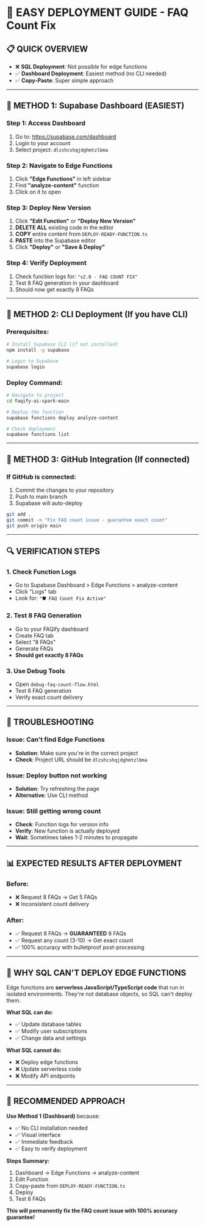 # 🚀 EASY DEPLOYMENT GUIDE - FAQ Count Fix

## 📋 **QUICK OVERVIEW**
- ❌ **SQL Deployment**: Not possible for edge functions
- ✅ **Dashboard Deployment**: Easiest method (no CLI needed)
- ✅ **Copy-Paste**: Super simple approach

---

## 🎯 **METHOD 1: Supabase Dashboard (EASIEST)**

### **Step 1: Access Dashboard**
1. Go to: https://supabase.com/dashboard
2. Login to your account
3. Select project: `dlzshcshqjdghmtzlbma`

### **Step 2: Navigate to Edge Functions**
1. Click **"Edge Functions"** in left sidebar
2. Find **"analyze-content"** function
3. Click on it to open

### **Step 3: Deploy New Version**
1. Click **"Edit Function"** or **"Deploy New Version"**
2. **DELETE ALL** existing code in the editor
3. **COPY** entire content from `DEPLOY-READY-FUNCTION.ts`
4. **PASTE** into the Supabase editor
5. Click **"Deploy"** or **"Save & Deploy"**

### **Step 4: Verify Deployment**
1. Check function logs for: `"v2.0 - FAQ COUNT FIX"`
2. Test 8 FAQ generation in your dashboard
3. Should now get exactly 8 FAQs

---

## 🎯 **METHOD 2: CLI Deployment (If you have CLI)**

### **Prerequisites:**
```bash
# Install Supabase CLI (if not installed)
npm install -g supabase

# Login to Supabase
supabase login
```

### **Deploy Command:**
```bash
# Navigate to project
cd faqify-ai-spark-main

# Deploy the function
supabase functions deploy analyze-content

# Check deployment
supabase functions list
```

---

## 🎯 **METHOD 3: GitHub Integration (If connected)**

### **If GitHub is connected:**
1. Commit the changes to your repository
2. Push to main branch
3. Supabase will auto-deploy

```bash
git add .
git commit -m "Fix FAQ count issue - guarantee exact count"
git push origin main
```

---

## 🔍 **VERIFICATION STEPS**

### **1. Check Function Logs**
- Go to Supabase Dashboard > Edge Functions > analyze-content
- Click "Logs" tab
- Look for: `"🛡️ FAQ Count Fix Active"`

### **2. Test 8 FAQ Generation**
- Go to your FAQify dashboard
- Create FAQ tab
- Select "8 FAQs"
- Generate FAQs
- **Should get exactly 8 FAQs**

### **3. Use Debug Tools**
- Open `debug-faq-count-flow.html`
- Test 8 FAQ generation
- Verify exact count delivery

---

## 🚨 **TROUBLESHOOTING**

### **Issue: Can't find Edge Functions**
- **Solution**: Make sure you're in the correct project
- **Check**: Project URL should be `dlzshcshqjdghmtzlbma`

### **Issue: Deploy button not working**
- **Solution**: Try refreshing the page
- **Alternative**: Use CLI method

### **Issue: Still getting wrong count**
- **Check**: Function logs for version info
- **Verify**: New function is actually deployed
- **Wait**: Sometimes takes 1-2 minutes to propagate

---

## 📊 **EXPECTED RESULTS AFTER DEPLOYMENT**

### **Before:**
- ❌ Request 8 FAQs → Get 5 FAQs
- ❌ Inconsistent count delivery

### **After:**
- ✅ Request 8 FAQs → **GUARANTEED** 8 FAQs
- ✅ Request any count (3-10) → Get exact count
- ✅ 100% accuracy with bulletproof post-processing

---

## 🎯 **WHY SQL CAN'T DEPLOY EDGE FUNCTIONS**

Edge functions are **serverless JavaScript/TypeScript code** that run in isolated environments. They're not database objects, so SQL can't deploy them.

**What SQL can do:**
- ✅ Update database tables
- ✅ Modify user subscriptions
- ✅ Change data and settings

**What SQL cannot do:**
- ❌ Deploy edge functions
- ❌ Update serverless code
- ❌ Modify API endpoints

---

## 🚀 **RECOMMENDED APPROACH**

**Use Method 1 (Dashboard)** because:
- ✅ No CLI installation needed
- ✅ Visual interface
- ✅ Immediate feedback
- ✅ Easy to verify deployment

**Steps Summary:**
1. Dashboard → Edge Functions → analyze-content
2. Edit Function
3. Copy-paste from `DEPLOY-READY-FUNCTION.ts`
4. Deploy
5. Test 8 FAQs

**This will permanently fix the FAQ count issue with 100% accuracy guarantee!**
